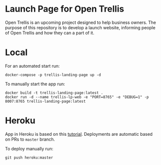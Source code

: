 # Launch Page for Open Trellis
Open Trellis is an upcoming project designed to help business owners. The purpose of this repository is to develop a launch website, informing people of Open Trellis and how they can a part of it.

# Local
For an automated start run:
```
docker-compose -p trellis-landing-page up -d
```

To manually start the app run:
```
docker build -t trellis-landing-page:latest .
docker run -d --name trellis-lp-web -e "PORT=8765" -e "DEBUG=1" -p 8007:8765 trellis-landing-page:latest
```

# Heroku
App in Heroku is based on this [tutorial](https://testdriven.io/blog/deploying-django-to-heroku-with-docker). Deployments are automatic based on PRs to `master` branch.

To deploy manually run:
```
git push heroku:master
```
